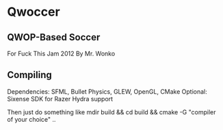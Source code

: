 Qwoccer
=======

QWOP-Based Soccer
-----------------

For Fuck This Jam 2012
By Mr. Wonko

Compiling
---------

Dependencies: SFML, Bullet Physics, GLEW, OpenGL, CMake
Optional: Sixense SDK for Razer Hydra support

Then just do something like mdir build && cd build && cmake -G "compiler of your choice" ..